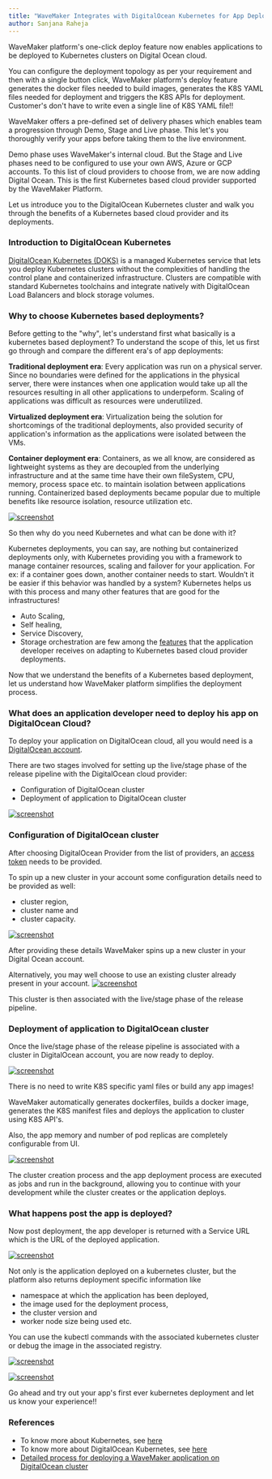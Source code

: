 ```yaml
---
title: "WaveMaker Integrates with DigitalOcean Kubernetes for App Deployments"
author: Sanjana Raheja
---
```


WaveMaker platform's one-click deploy feature now enables applications to be deployed to Kubernetes clusters on Digital Ocean cloud. 

You can configure the deployment topology as per your requirement and then with a single  button click, WaveMaker platform's deploy feature generates the docker files needed to build images, generates the K8S YAML files needed for deployment and triggers the K8S APIs for deployment. 
Customer's don't have to write even a single line of K8S YAML file!!

WaveMaker offers a pre-defined set of delivery phases which enables team a progression through Demo, Stage and Live phase. This let's you thoroughly verify your apps before taking them to the live environment.

Demo phase uses WaveMaker's internal cloud. But the Stage and Live phases need to be configured to use your own AWS, Azure or GCP accounts. To this list of cloud providers to choose from, we are now adding Digital Ocean. This is the first Kubernetes based cloud provider supported by the WaveMaker Platform.

Let us introduce you to the DigitalOcean Kubernetes cluster and walk you through the benefits of a Kubernetes based cloud provider and its deployments. 

<!-- truncate -->


### Introduction to DigitalOcean Kubernetes

[DigitalOcean Kubernetes (DOKS)](https://www.digitalocean.com/docs/kubernetes/) is a managed Kubernetes service that lets you deploy Kubernetes clusters without the complexities of handling the control plane and containerized infrastructure. Clusters are compatible with standard Kubernetes toolchains and integrate natively with DigitalOcean Load Balancers and block storage volumes.


### Why to choose Kubernetes based deployments?

Before getting to the "why", let's understand first what basically is a kubernetes based deployment?
To understand the scope of this, let us first go through and compare the different era's of app deployments:

**Traditional deployment era**: Every application was run on a physical server. Since no boundaries were defined for the applications in the physical server, there were instances when one application would take up all the resources resulting in all other applications to underpeform. Scaling of applications was difficult as resources were underutilized.

**Virtualized deployment era**: Virtualization being the solution for shortcomings of the traditional deployments, also provided security of application's information as the applications were isolated between the VMs.

**Container deployment era**: Containers, as we all know, are considered as lightweight systems as they are decoupled from the underlying infrastructure and at the same time have their own fileSystem, CPU, memory, process space etc. to maintain isolation between applications running.
Containerized based deployments became popular due to multiple benefits like resource isolation, resource utilization etc. 

[![screenshot](/learn/assets/Containerized_Deployment_DO_blog.png)](/learn/assets/Containerized_Deployment_DO_blog.png)

So then why do you need Kubernetes and what can be done with it?

Kubernetes deployments, you can say, are nothing but containerized deployments only, with Kubernetes providing you with a framework to manage container resources, scaling and failover for your application.
For ex: if a container goes down, another container needs to start. Wouldn’t it be easier if this behavior was handled by a system? 
Kubernetes helps us with this process and many other features that are good for the infrastructures!

* Auto Scaling, 
* Self healing,
* Service Discovery,
* Storage orchestration
are few among the [features](https://kubernetes.io/docs/concepts/overview/what-is-kubernetes/#why-you-need-kubernetes-and-what-can-it-do) that the application developer receives on adapting to Kubernetes based cloud provider deployments.

Now that we understand the benefits of a Kubernetes based deployment, let us understand how WaveMaker platform simplifies the deployment process.

### What does an application developer need to deploy his app on DigitalOcean Cloud?
To deploy your application on DigitalOcean cloud, all you would need is a [DigitalOcean account](https://www.digitalocean.com/).

There are two stages involved for setting up the live/stage phase of the release pipeline with the DigitalOcean cloud provider:
* Configuration of DigitalOcean cluster
* Deployment of application to DigitalOcean cluster

[![screenshot](/learn/assets/Supported_Cloud_Provider_DO.png)](/learn/assets/Supported_Cloud_Provider_DO.png)

### Configuration of DigitalOcean cluster

After choosing DigitalOcean Provider from the list of providers, an [access token](https://www.digitalocean.com/docs/apis-clis/api/create-personal-access-token/) needs to be provided. 

To spin up a new cluster in your account some configuration details need to be provided as well:
* cluster region, 
* cluster name and 
* cluster capacity. 

[![screenshot](/learn/assets/deploy_do_new_cluster.png)](/learn/assets/deploy_do_new_cluster.png)

After providing these details WaveMaker spins up a new cluster in your Digital Ocean account. 

Alternatively, you may well choose to use an existing cluster already present in your account.
[![screenshot](/learn/assets/deploy_do_existing_cluster.png)](/learn/assets/deploy_do_existing_cluster.png)

This cluster is then associated with the live/stage phase of the release pipeline.

### Deployment of application to DigitalOcean cluster
Once the live/stage phase of the release pipeline is associated with a cluster in DigitalOcean account, you are now ready to deploy.

[![screenshot](/learn/assets/Push_To_DO.png)](/learn/assets/Push_To_DO.png)

There is no need to write K8S specific yaml files or build any app images!

WaveMaker automatically generates dockerfiles, builds a docker image, generates the K8S manifest files and deploys the application to cluster using K8S API's.

Also, the app memory and number of pod replicas are completely configurable from UI.

[![screenshot](/learn/assets/deploy_do_app_configuration.png)](/learn/assets/deploy_do_app_configuration.png)

The cluster creation process and the app deployment process are executed as jobs and run in the background, allowing you to continue with your development while the cluster creates or the application deploys.

### What happens post the app is deployed?
Now post deployment, the app developer is returned with a Service URL which is the URL of the deployed application.

[![screenshot](/learn/assets/deploy_do_deployment.png)](/learn/assets/deploy_do_deployment.png)

Not only is the application deployed on a kubernetes cluster, but the platform also returns deployment specific information like
* namespace at which the application has been deployed, 
* the image used for the deployment process, 
* the cluster version and 
* worker node size being used etc. 

You can use the kubectl commands with the associated kubernetes cluster or debug the image in the associated registry.

[![screenshot](/learn/assets/deploy_do_providerinfo1.png)](/learn/assets/deploy_do_providerinfo1.png)

[![screenshot](/learn/assets/deploy_do_providerinfo2.png)](/learn/assets/deploy_do_providerinfo2.png)

Go ahead and try out your app's first ever kubernetes deployment and let us know your experience!!

### References
* To know more about Kubernetes, see [here](https://kubernetes.io/docs/concepts/overview/what-is-kubernetes/)
* To know more about DigitalOcean Kubernetes, see [here](https://www.digitalocean.com/docs/kubernetes/)
* [Detailed process for deploying a WaveMaker application on DigitalOcean cluster](/learn/app-development/deployment/deployment-to-digital-ocean)









